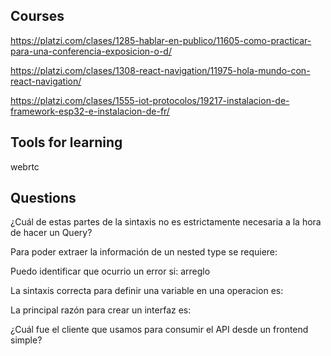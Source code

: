 ## Courses

https://platzi.com/clases/1285-hablar-en-publico/11605-como-practicar-para-una-conferencia-exposicion-o-d/

https://platzi.com/clases/1308-react-navigation/11975-hola-mundo-con-react-navigation/

https://platzi.com/clases/1555-iot-protocolos/19217-instalacion-de-framework-esp32-e-instalacion-de-fr/

## Tools for learning

webrtc

## Questions

¿Cuál de estas partes de la sintaxis no es estrictamente necesaria a la hora de hacer un Query?

Para poder extraer la información de un nested type se requiere:

Puedo identificar que ocurrio un error si: arreglo

La sintaxis correcta para definir una variable en una operacion es:

La principal razón para crear un interfaz es:

¿Cuál fue el cliente que usamos para consumir el API desde un frontend simple?
